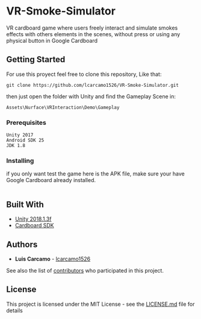 # VR-Smoke-Simulator
 
VR cardboard game where users freely interact and simulate smokes effects with others elements in the scenes, without press or using any physical button in Google Cardboard

## Getting Started

For use this proyect feel free to clone this repository, Like that:

```
git clone https://github.com/lcarcamo1526/VR-Smoke-Simulator.git

```
then just open the folder with Unity and find the Gameplay Scene in:

```
Assets\Nurface\VRInteraction\Demo\Gameplay
```


### Prerequisites

```
Unity 2017
Android SDK 25
JDK 1.8
```

### Installing

if you only want test the game here is the APK file, make sure your have Google Cardboard already installed.

```

```

## Built With

* [Unity 2018.1.3f](https://unity3d.com/)
* [Cardboard SDK](https://vr.google.com/cardboard/) 

## Authors

* **Luis Carcamo** - [lcarcamo1526](https://github.com/lcarcamo1526)

See also the list of [contributors](https://github.com/your/project/contributors) who participated in this project.

## License

This project is licensed under the MIT License - see the [LICENSE.md](LICENSE.md) file for details


